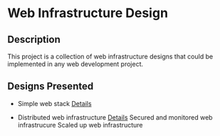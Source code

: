 # Web Infrastructure Design

## Description
This project is a collection of web infrastructure designs that could be implemented in any web development project.

## Designs Presented

- Simple web stack [Details](https://github.com/austynomilan/alx-system_engineering-devops/blob/master/0x09-web_infrastructure_design/2-secured_and_monitored_web_infrastructure.md)

- Distributed web infrastructure [Details]()
Secured and monitored web infrastrucure 
Scaled up web infrastructure

